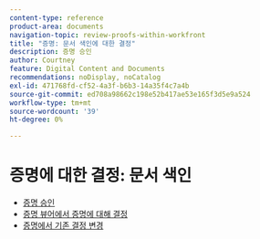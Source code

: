 ```yaml
---
content-type: reference
product-area: documents
navigation-topic: review-proofs-within-workfront
title: "증명: 문서 색인에 대한 결정"
description: 증명 승인
author: Courtney
feature: Digital Content and Documents
recommendations: noDisplay, noCatalog
exl-id: 471768fd-cf52-4a3f-b6b3-14a35f4c7a4b
source-git-commit: ed708a98662c198e52b417ae53e165f3d5e9a524
workflow-type: tm+mt
source-wordcount: '39'
ht-degree: 0%

---
```


# 증명에 대한 결정: 문서 색인

* [증명 승인](../../../../review-and-approve-work/proofing/reviewing-proofs-within-workfront/make-a-decision-on-a-proof/approve-proof.md)
* [증명 뷰어에서 증명에 대해 결정](../../../../review-and-approve-work/proofing/reviewing-proofs-within-workfront/make-a-decision-on-a-proof/make-decisions-on-proof.md)
* [증명에서 기존 결정 변경](../../../../review-and-approve-work/proofing/reviewing-proofs-within-workfront/make-a-decision-on-a-proof/change-existing-decision.md)
